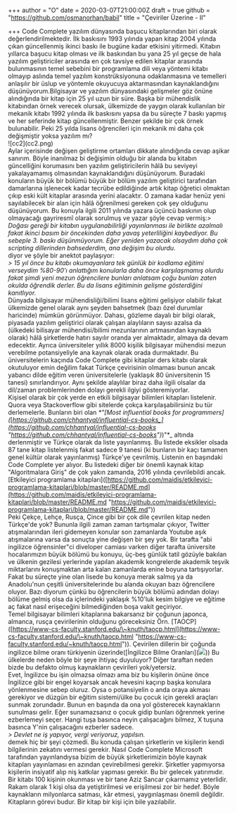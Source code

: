 +++
author = "O"
date = 2020-03-07T21:00:00Z
draft = true
github = "https://github.com/osmanorhan/babil"
title = "Çeviriler Üzerine - II"

+++
Code Complete yazılım dünyasında başucu kitaplarından biri olarak değerlendirilmektedir. İlk baskısını 1993 yılında yapan kitap 2004 yılında çıkan güncellenmiş ikinci baskı ile bugüne kadar etkisini yitirmedi. Kitabın yıllarca başucu kitap olması ve ilk baskından bu yana 25 yıl geçse de hala yazılım geliştiriciler arasında en çok tavsiye edilen kitaplar arasında bulunmasının temel sebebini bir programlama dili veya yöntemi kitabı olmayıp aslında temel yazılım konstrüksiyonuna odaklanmasına ve temelleri anlaşılır bir üslup ve yöntemle okuyucuya aktarmasından kaynaklandığını düşünüyorum.Bilgisayar ve yazılım dünyasındaki gelişmeler göz önüne alındığında bir kitap için 25 yıl uzun bir süre. Başka bir mühendislik kitabından örnek verecek olursak, ülkemizde de yaygın olarak kullanılan bir mekanik kitabı 1992 yılında ilk baskısını yapsa da bu süreçte 7 baskı yapmış ve her seferinde kitap güncellenmiştir. Benzer şekilde bir çok örnek bulunabilir. Peki 25 yılda lisans öğrencileri için mekanik mi daha çok değişmiştir yoksa yazılım mı?   
!\[cc2\](cc2.png)  
Aylar içerisinde değişen geliştirme ortamları dikkate alındığında cevap aşikar sanırım. Böyle inanılmaz bi değişimin olduğu bir alanda bu kitabın güncelliğini korumasını ben yazılım geliştiricilerin hâlâ bu seviyeyi yakalayamamış olmasından kaynaklandığını düşünüyorum. Buradaki konuların büyük bir bölümü büyük bir bölüm yazılım geliştirici tarafından damarlarına işlenecek kadar tecrübe edildiğinde artık kitap öğretici olmaktan çıkıp eski kült kitaplar arasında yerini alacaktır. O zamana kadar henüz yeni sayılabilecek bir alan için hâlâ öğrenilmesi gereken çok şey olduğunu düşünüyorum. Bu konuyla ilgili 2011 yılında yazara üçüncü baskının olup olmayacağı gayriresmî olarak sorulmuş ve yazar şöyle cevap vermiş:_> Doğası gereği bir kitabın uygulanabilirliği yayınlanması ile birlikte azalmalı fakat ikinci basım bir öncekinden daha yavaş yeterliliğini kaybediyor. Bu sebeple 3. baskı düşünmüyorum. Eğer yeniden yazacak olsaydım daha çok scripting dillerinden bahsederdim, ana değişim bu olurdu._  
diyor ve şöyle bir anektot paylaşıyor:  
_> 15 yıl önce bu kitabı okumayanlara tek günlük bir kodlama eğitimi verseydim %80-90'ı anlattığım konularla daha önce karşılaşmamış olurdu fakat şimdi yeni mezun öğrencilere bunları anlatsam çoğu bunları zaten okulda öğrendik derler. Bu da lisans eğitiminin gelişme gösterdiğini kanıtlıyor._  
Dünyada bilgisayar mühendisliği/bilimi lisans eğitimi gelişiyor olabilir fakat ülkemizde genel olarak aynı şeyden bahsetmek (bazı özel durumlar haricinde) mümkün görünmüyor. Dahası, gözleme dayalı bir bilgi olarak, piyasada yazılım geliştirici olarak çalışan alaylıların sayısı azalsa da (ülkedeki bilisayar mühendisi/bilimi mezunlarının artmasından kaynaklı olarak) hâlâ şirketlerde hatırı sayılır oranda yer almaktadır, almaya da devam edecektir. Ayrıca üniversiteler yıllık 8000 kişilik bilgisayar mühendisi mezun verebilme potansiyeliyle ana kaynak olarak orada durmaktadır. Bu üniversitelerin kaçında Code Complete gibi kitaplar ders kitabı olarak okutuluyor emin değilim fakat Türkçe çevirisinin olmaması bunun ancak yabancı dilde eğitim veren üniversitelerle (yaklaşık 80 üniversitenin 15 tanesi) sınırlandırıyor. Aynı şekilde alaylılar biraz daha ilgili olsalar da dil/zaman problemlerinden dolayı gerekli ilgiyi gösteremiyorlar.  
Kişisel olarak bir çok yerde en etkili bilgisayar bilimleri kitapları listelenir. Quora veya Stackoverflow gibi sitelerde çokça karşılaşabilirsiniz bu tür derlemelerle. Bunların biri olan _*"\[Most influential books for programmers\](_[_https://github.com/chhantyal/influential-cs-books_](https://github.com/chhantyal/influential-cs-books "https://github.com/chhantyal/influential-cs-books")_)"*_ altında derlenmiştir ve Türkçe olarak da liste yayınlanmış. Bu listede eksikler olsada 87 tane kitap listelenmiş fakat sadece 9 tanesi (ki bunların bir kaçı tamamen genel kültür olarak yayınlanmış) Türkçe'ye çevrilmiş. Listenin en başındaki Code Complete yer alıyor. Bu listedeki diğer bir önemli kaynak kitap "Algoritmalara Giriş" de çok yakın zamanda, 2016 yılında çevrilebildi ancak.  
\[Etkileyici programlama kitapları\]([https://github.com/maidis/etkileyici-programlama-kitaplari/blob/master/README.md](https://github.com/maidis/etkileyici-programlama-kitaplari/blob/master/README.md "https://github.com/maidis/etkileyici-programlama-kitaplari/blob/master/README.md"))  
Peki Çekçe, Lehçe, Rusça, Çince gibi bir çok dile çevrilen kitap neden Türkçe'de yok? Bununla ilgili zaman zaman tartışmalar çıkıyor, Twitter atışmalarından ileri gidemeyen konular son zamanlarda Youtube aşık atışmalarına varsa da sonuçta yine değişen bir şey yok. Bir tarafta "abi ingilizce öğrensinler"ci diveloper camiası varken diğer tarafta üniversite hocalarımızın büyük bölümü bu konuyu, üç-beş günlük tatil gözüyle bakılan ve ülkenin gezilesi yerlerinde yapılan akademik kongrelerde akademik teşvik miktarlarını konuşmaktan arta kalan zamanlarda enine boyuna tartışıyorlar. Fakat bu süreçte yine olan lisede bu konuya merak salmış ya da Anadolu'nun çeşitli üniversitelerinde bu alanda okuyan bazı öğrencilere oluyor. Bazı diyorum çünkü bu öğrencilerin büyük bölümü adından dolayı bölüme gelmiş olsa da içlerindeki yaklaşık %10'luk kesim bilgiye ve eğitime aç fakat nasıl erişeceğini bilmediğinden boşa vakit geçiriyor.  
Temel bilgisayar bilimleri kitaplarına bakarsanız bir çoğunun japonca, almanca, rusça çevirilerinin olduğunu göreceksiniz Örn. \[TAOCP\]([https://www-cs-faculty.stanford.edu/\~knuth/taocp.html](https://www-cs-faculty.stanford.edu/\~knuth/taocp.html "https://www-cs-faculty.stanford.edu/~knuth/taocp.html")). Çevirilen dillerin bir çoğunda ingilizce bilme oranı türkiyenin üzerinde(\[İngilizce Bilme Oranları\](![](https://commons.wikimedia.org/wiki/File:English_as_a_foreign_and_second_language_in_the_EU_and_Turkey,_2005.jpg))) Bu ülkelerde neden böyle bir şeye ihtiyaç duyuluyor? Diğer taraftan neden bizde bu defakto olmuş kaynakların çevirileri yok/yetersiz.  
Evet, İngilizce bu işin olmazsa olmazı ama biz bu kişilerin önüne önce İngilizce gibi bir engel koyarsak ancak hevesini kaçırıp başka konulara yönlenmesine sebep oluruz. Oysa o potansiyelin o anda oraya akması gerekiyor ve düzgün bir eğitim sistemi/ülke bu çocuk için gerekli araçları sunmak zorundadır. Bunun en başında da ona yol gösterecek kaynakların sunulması gelir. Eğer sunamazsanız o çocuk gidip bunları öğrenmek yerine ezberlemeyi seçer. Hangi tuşa basınca neyin çalışacağını bilmez, X tuşuna basınca Y'nin çalışacağını ezberler sadece.   
_> Devlet ne iş yapıyor, vergi veriyoruz, yapılsın._  
demek hiç bir şeyi çözmedi. Bu konuda çalışan şirketlerin ve kişilerin kendi bilgilerinin zekatını vermesi gerekir. Nasıl Code Complete Microsoft tarafından yayınlandıysa bizim de büyük şirketlerimizin böyle kaynak kitapları yayınlaması en azından çevirebilmesi gerekir. Şirketler yapmıyorsa kişilerin insiyatif alıp niş katkılar yapması gerekir. Bu bir gelecek yatırımıdır. Bir kitabı 100 kişinin okunması ve bir tane Aziz Sancar çıkarmamız yeterlidir. Rakam olarak 1 kişi olsa da yetiştirilmesi ve erişilmesi zor bir hedef. Böyle kaynakların milyonlarca satması, kâr etmesi, yaygınlaşması önemli değildir. Kitapların görevi budur. Bir kitap bir kişi için bile yazılabilir.